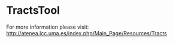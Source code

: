 # TractsTool
For more information please visit: http://atenea.lcc.uma.es/index.php/Main_Page/Resources/Tracts
